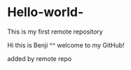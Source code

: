 # Hello-world-
This is my first remote repository 

Hi this is Benji ^^ welcome to my GitHub!

added by remote repo
